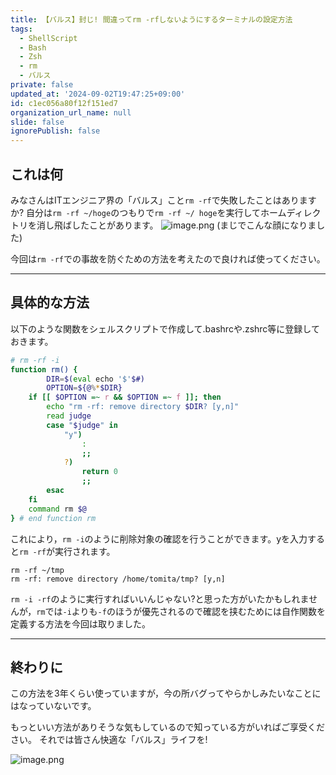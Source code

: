 ```yaml
---
title: 【バルス】封じ! 間違ってrm -rfしないようにするターミナルの設定方法
tags:
  - ShellScript
  - Bash
  - Zsh
  - rm
  - バルス
private: false
updated_at: '2024-09-02T19:47:25+09:00'
id: c1ec056a80f12f151ed7
organization_url_name: null
slide: false
ignorePublish: false
---
```

## これは何

みなさんはITエンジニア界の「バルス」こと`rm -rf`で失敗したことはありますか?
自分は`rm -rf ~/hoge`のつもりで`rm -rf ~/ hoge`を実行してホームディレクトリを消し飛ばしたことがあります。
![image.png](https://qiita-image-store.s3.ap-northeast-1.amazonaws.com/0/3718390/b7fc774a-534c-a227-5003-9385e23ee7d1.png)
(まじでこんな顔になりました)

今回は`rm -rf`での事故を防ぐための方法を考えたので良ければ使ってください。

---

## 具体的な方法
以下のような関数をシェルスクリプトで作成して.bashrcや.zshrc等に登録しておきます。

```bash
# rm -rf -i
function rm() {
        DIR=$(eval echo '$'$#)
        OPTION=${@%*$DIR}
    if [[ $OPTION =~ r && $OPTION =~ f ]]; then
        echo "rm -rf: remove directory $DIR? [y,n]"
        read judge
        case "$judge" in
            "y")
                :
                ;;
            ?)
                return 0
                ;;
        esac
    fi
    command rm $@
} # end function rm
```

これにより，`rm -i`のように削除対象の確認を行うことができます。yを入力すると`rm -rf`が実行されます。

```shell
rm -rf ~/tmp
rm -rf: remove directory /home/tomita/tmp? [y,n]
```

`rm -i -rf`のように実行すればいいんじゃない?と思った方がいたかもしれませんが，`rm`では`-i`よりも`-f`のほうが優先されるので確認を挟むためには自作関数を定義する方法を今回は取りました。

---

## 終わりに
この方法を3年くらい使っていますが，今の所バグってやらかしみたいなことにはなっていないです。

もっといい方法がありそうな気もしているので知っている方がいればご享受ください。
それでは皆さん快適な「バルス」ライフを!

![image.png](https://qiita-image-store.s3.ap-northeast-1.amazonaws.com/0/3718390/a592d8ab-db9f-5abe-aebb-571f0e7d3d45.png)
